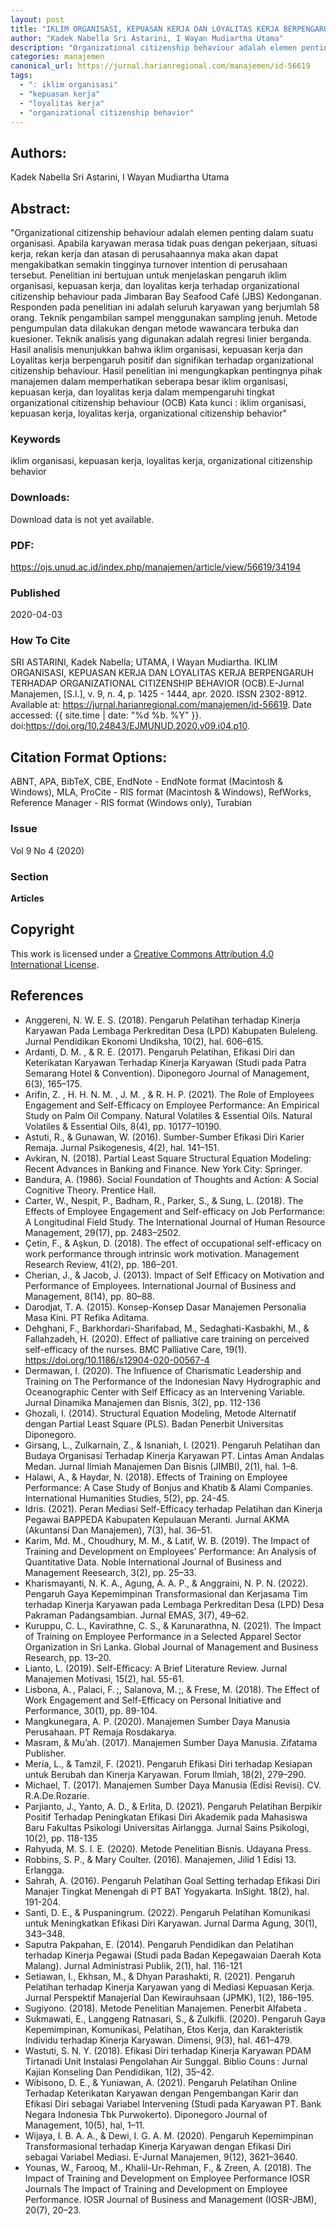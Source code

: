 ```yaml
---
layout: post
title: "IKLIM ORGANISASI, KEPUASAN KERJA DAN LOYALITAS KERJA BERPENGARUH TERHADAP ORGANIZATIONAL CITIZENSHIP BEHAVIOR (OCB)"
author: "Kadek Nabella Sri Astarini, I Wayan Mudiartha Utama"
description: "Organizational citizenship behaviour adalah elemen penting dalam suatu organisasi Apabila karyawan merasa tidak puas dengan pekerjaan situasi kerja rekan kerja dan at"
categories: manajemen
canonical_url: https://jurnal.harianregional.com/manajemen/id-56619
tags:
  - ": iklim organisasi"
  - "kepuasan kerja"
  - "loyalitas kerja"
  - "organizational citizenship behavior"
---
```


## Authors:
Kadek Nabella Sri Astarini, I Wayan Mudiartha Utama

## Abstract:
"Organizational citizenship behaviour adalah elemen penting dalam suatu organisasi. Apabila karyawan merasa tidak puas dengan pekerjaan, situasi kerja, rekan kerja dan atasan di perusahaannya maka akan dapat mengakibatkan semakin tingginya turnover intention di perusahaan tersebut. Penelitian ini bertujuan untuk menjelaskan pengaruh iklim organisasi, kepuasan kerja, dan loyalitas kerja terhadap organizational citizenship behaviour pada Jimbaran Bay Seafood Café (JBS) Kedonganan. Responden pada penelitian ini adalah seluruh karyawan yang berjumlah 58 orang. Teknik pengambilan sampel menggunakan sampling jenuh. Metode pengumpulan data dilakukan dengan metode wawancara terbuka dan kuesioner. Teknik analisis yang digunakan adalah regresi linier berganda. Hasil analisis menunjukkan bahwa iklim organisasi, kepuasan kerja dan Loyalitas kerja berpengaruh positif dan signifikan terhadap organizational citizenship behaviour. Hasil penelitian ini mengungkapkan pentingnya pihak manajemen dalam memperhatikan seberapa besar iklim organisasi, kepuasan kerja, dan loyalitas kerja dalam mempengaruhi tingkat organizational citizenship behaviour (OCB) Kata kunci : iklim organisasi, kepuasan kerja, loyalitas kerja, organizational citizenship behavior"

### Keywords
iklim organisasi, kepuasan kerja, loyalitas kerja, organizational citizenship behavior

### Downloads:
Download data is not yet available.

### PDF:
https://ojs.unud.ac.id/index.php/manajemen/article/view/56619/34194

### Published
2020-04-03

### How To Cite
SRI ASTARINI, Kadek Nabella; UTAMA, I Wayan Mudiartha.  IKLIM ORGANISASI, KEPUASAN KERJA DAN LOYALITAS KERJA BERPENGARUH TERHADAP ORGANIZATIONAL CITIZENSHIP BEHAVIOR (OCB).E-Jurnal Manajemen, [S.l.], v. 9, n. 4, p. 1425 - 1444, apr. 2020. ISSN 2302-8912. Available at: <https://jurnal.harianregional.com/manajemen/id-56619>. Date accessed: {{ site.time | date: "%d %b. %Y" }}. doi:https://doi.org/10.24843/EJMUNUD.2020.v09.i04.p10.

## Citation Format Options:
ABNT, APA, BibTeX, CBE, EndNote - EndNote format (Macintosh & Windows), MLA, ProCite - RIS format (Macintosh & Windows), RefWorks, Reference Manager - RIS format (Windows only), Turabian

### Issue
Vol 9 No 4 (2020)

### Section 
**Articles**

## Copyright
This work is licensed under a <a href="http://creativecommons.org/licenses/by/4.0/" rel="nofollow">Creative Commons Attribution 4.0 International License</a>.

## References
- Anggereni, N. W. E. S. (2018). Pengaruh Pelatihan terhadap Kinerja Karyawan Pada Lembaga Perkreditan Desa (LPD) Kabupaten Buleleng. Jurnal Pendidikan Ekonomi Undiksha, 10(2), hal. 606–615.
- Ardanti, D. M. , & R. E. (2017). Pengaruh Pelatihan, Efikasi Diri dan Keterikatan Karyawan Terhadap Kinerja Karyawan (Studi pada Patra Semarang Hotel & Convention). Diponegoro Journal of Management, 6(3), 165–175.
- Arifin, Z. , H. H. N. M. , J. M. , & R. H. P. (2021). The Role of Employees Engagement and Self-Efficacy on Employee Performance: An Empirical Study on Palm Oil Company. Natural Volatiles & Essential Oils. Natural Volatiles & Essential Oils, 8(4), pp. 10177–10190.
- Astuti, R., & Gunawan, W. (2016). Sumber-Sumber Efikasi Diri Karier Remaja. Jurnal Psikogenesis, 4(2), hal. 141–151.
- Avkiran, N. (2018). Partial Least Square Structural Equation Modeling: Recent Advances in Banking and Finance. New York City: Springer.
- Bandura, A. (1986). Social Foundation of Thoughts and Action: A Social Cognitive Theory. Prentice Hall.
- Carter, W., Nespit, P., Badham, R., Parker, S., & Sung, L. (2018). The Effects of Employee Engagement and Self-efficacy on Job Performance: A Longitudinal Field Study. The International Journal of Human Resource Management, 29(17), pp. 2483–2502.
- Çetin, F., & Aşkun, D. (2018). The effect of occupational self-efficacy on work performance through intrinsic work motivation. Management Research Review, 41(2), pp. 186–201.
- Cherian, J., & Jacob, J. (2013). Impact of Self Efficacy on Motivation and Performance of Employees. International Journal of Business and Management, 8(14), pp. 80–88.
- Darodjat, T. A. (2015). Konsep-Konsep Dasar Manajemen Personalia Masa Kini. PT Refika Aditama.
- Dehghani, F., Barkhordari-Sharifabad, M., Sedaghati-Kasbakhi, M., & Fallahzadeh, H. (2020). Effect of palliative care training on perceived self-efficacy of the nurses. BMC Palliative Care, 19(1). https://doi.org/10.1186/s12904-020-00567-4
- Dermawan, I. (2020). The Influence of Charismatic Leadership and Training on The Performance of the Indonesian Navy Hydrographic and Oceanographic Center with Self Efficacy as an Intervening Variable. Jurnal Dinamika Manajemen dan Bisnis, 3(2), pp. 112-136
- Ghozali, I. (2014). Structural Equation Modeling, Metode Alternatif dengan Partial Least Square (PLS). Badan Penerbit Universitas Diponegoro.
- Girsang, L., Zulkarnain, Z., & Isnaniah, I. (2021). Pengaruh Pelatihan dan Budaya Organisasi Terhadap Kinerja Karyawan PT. Lintas Aman Andalas Medan. Jurnal Ilmiah Manajemen Dan Bisnis (JIMBI), 2(1), hal. 1–8.
- Halawi, A., & Haydar, N. (2018). Effects of Training on Employee Performance: A Case Study of Bonjus and Khatib & Alami Companies. International Humanities Studies, 5(2), pp. 24-45.
- Idris. (2021). Peran Mediasi Self-Efficacy terhadap Pelatihan dan Kinerja Pegawai BAPPEDA Kabupaten Kepulauan Meranti. Jurnal AKMA (Akuntansi Dan Manajemen), 7(3), hal. 36–51.
- Karim, Md. M., Choudhury, M. M., & Latif, W. B. (2019). The Impact of Training and Development on Employees’ Performance: An Analysis of Quantitative Data. Noble International Journal of Business and Management Reesearch, 3(2), pp. 25–33.
- Kharismayanti, N. K. A., Agung, A. A. P., & Anggraini, N. P. N. (2022). Pengaruh Gaya Kepemimpinan Transformasional dan Kerjasama Tim terhadap Kinerja Karyawan pada Lembaga Perkreditan Desa (LPD) Desa Pakraman Padangsambian. Jurnal EMAS, 3(7), 49–62.
- Kuruppu, C. L., Kavirathne, C. S., & Karunarathna, N. (2021). The Impact of Training on Employee Performance in a Selected Apparel Sector Organization in Sri Lanka. Global Journal of Management and Business Research, pp. 13–20.
- Lianto, L. (2019). Self-Efficacy: A Brief Literature Review. Jurnal Manajemen Motivasi, 15(2), hal. 55-61.
- Lisbona, A. , Palaci, F. ;, Salanova, M. ;, & Frese, M. (2018). The Effect of Work Engagement and Self-Efficacy on Personal Initiative and Performance, 30(1), pp. 89-104.
- Mangkunegara, A. P. (2020). Manajemen Sumber Daya Manusia Perusahaan. PT Remaja Rosdakarya.
- Masram, & Mu’ah. (2017). Manajemen Sumber Daya Manusia. Zifatama Publisher.
- Meria, L., & Tamzil, F. (2021). Pengaruh Efikasi Diri terhadap Kesiapan untuk Berubah dan Kinerja Karyawan. Forum Ilmiah, 18(2), 279–290.
- Michael, T. (2017). Manajemen Sumber Daya Manusia (Edisi Revisi). CV. R.A.De.Rozarie.
- Parjianto, J., Yanto, A. D., & Erlita, D. (2021). Pengaruh Pelatihan Berpikir Positif Terhadap Peningkatan Efikasi Diri Akademik pada Mahasiswa Baru Fakultas Psikologi Universitas Airlangga. Jurnal Sains Psikologi, 10(2), pp. 118-135
- Rahyuda, M. S. I. E. (2020). Metode Penelitian Bisnis. Udayana Press.
- Robbins, S. P., & Mary Coulter. (2016). Manajemen, Jilid 1 Edisi 13. Erlangga.
- Sahrah, A. (2016). Pengaruh Pelatihan Goal Setting terhadap Efikasi Diri Manajer Tingkat Menengah di PT BAT Yogyakarta. InSight. 18(2), hal. 191-204.
- Santi, D. E., & Puspaningrum. (2022). Pengaruh Pelatihan Komunikasi untuk Meningkatkan Efikasi Diri Karyawan. Jurnal Darma Agung, 30(1), 343–348.
- Saputra Pakpahan, E. (2014). Pengaruh Pendidikan dan Pelatihan terhadap Kinerja Pegawai (Studi pada Badan Kepegawaian Daerah Kota Malang). Jurnal Administrasi Publik, 2(1), hal. 116-121
- Setiawan, I., Ekhsan, M., & Dhyan Parashakti, R. (2021). Pengaruh Pelatihan terhadap Kinerja Karyawan yang di Mediasi Kepuasan Kerja. Jurnal Perspektif Manajerial Dan Kewirauhsaan (JPMK), 1(2), 186–195.
- Sugiyono. (2018). Metode Penelitian Manajemen. Penerbit Alfabeta .
- Sukmawati, E., Langgeng Ratnasari, S., & Zulkifli. (2020). Pengaruh Gaya Kepemimpinan, Komunikasi, Pelatihan, Etos Kerja, dan Karakteristik Individu terhadap Kinerja Karyawan. Dimensi, 9(3), hal. 461–479.
- Wastuti, S. N. Y. (2018). Efikasi Diri terhadap Kinerja Karyawan PDAM Tirtanadi Unit Instalasi Pengolahan Air Sunggal. Biblio Couns : Jurnal Kajian Konseling Dan Pendidikan, 1(2), 35–42.
- Wibisono, D. E., & Yuniawan, A. (2021). Pengaruh Pelatihan Online Terhadap Keterikatan Karyawan dengan Pengembangan Karir dan Efikasi Diri sebagai Variabel Intervening (Studi pada Karyawan PT. Bank Negara Indonesia Tbk Purwokerto). Diponegoro Journal of Management, 10(5), hal, 1–11.
- Wijaya, I. B. A. A., & Dewi, I. G. A. M. (2020). Pengaruh Kepemimpinan Transformasional terhadap Kinerja Karyawan dengan Efikasi Diri sebagai Variabel Mediasi. E-Jurnal Manajemen, 9(12), 3621–3640.
- Younas, W., Farooq, M., Khalil-Ur-Rehman, F., & Zreen, A. (2018). The Impact of Training and Development on Employee Performance IOSR Journals The Impact of Training and Development on Employee Performance. IOSR Journal of Business and Management (IOSR-JBM), 20(7), 20–23.

